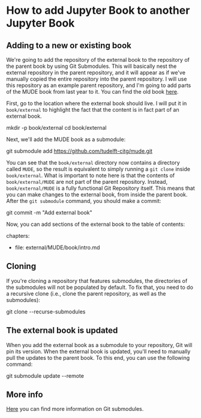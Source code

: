 # How to add Jupyter Book to another Jupyter Book

## Adding to a new or existing book
We're going to add the repository of the external book to the repository of the parent book by using Git Submodules. This will basically nest the external repository in the parent repository, and it will appear as if we've manually copied the entire repository into the parent repository. I will use this repository as an example parent repository, and I'm going to add parts of the MUDE book from last year to it. You can find the old book [here](https://github.com/tudelft-citg/mude).

First, go to the location where the external book should live. I will put it in `book/external` to highlight the fact that the content is in fact part of an external book.

  mkdir -p book/external
  cd book/external

Next, we'll add the MUDE book as a submodule:

  git submodule add https://github.com/tudelft-citg/mude.git

You can see that the `book/external` directory now contains a directory called `MUDE`, so the result is equivalent to simply running a `git clone` inside `book/external`. What is important to note here is that the contents of `book/external/MUDE` are not part of the parent repository. Instead, `book/external/MUDE` is a fully functional Git Repository itself. This means that you can make changes to the external book, from inside the parent book. After the `git submodule` command, you should make a commit:

  git commit -m "Add external book"

Now, you can add sections of the external book to the table of contents:

  chapters:
  - file: external/MUDE/book/intro.md

## Cloning
If you're cloning a repository that features submodules, the directories of the submodules will not be populated by default. To fix that, you need to do a recursive clone (i.e., clone the parent repository, as well as the submodules):

  git clone --recurse-submodules <link to parent repository>

## The external book is updated
When you add the external book as a submodule to your repository, Git will pin its version. When the external book is updated, you'll need to manually pull the updates to the parent book. To this end, you can use the following command:

  git submodule update --remote

## More info
[Here](https://git-scm.com/book/en/v2/Git-Tools-Submodules) you can find more information on Git submodules.


